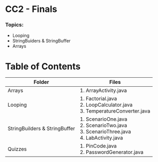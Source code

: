 # CC2 - Finals

### Topics:
- Looping
- StringBuiders & StringBuffer
- Arrays

# Table of Contents

| Folder                         | Files      |
| -------------------------------|------------|
| Arrays                         | 1. ArrayActivity.java|
| Looping                        | 1. Factorial.java<br>2. LoopCalculator.java<br>3. TemperatureConverter.java|
| StringBuilders & StringBuffer  | 1. ScenarioOne.java<br>2. ScenarioTwo.java<br>3. ScenarioThree.java <br> 4. LabActivity.java|
| Quizzes                        | 1. PinCode.java<br>2. PasswordGenerator.java<br>|
